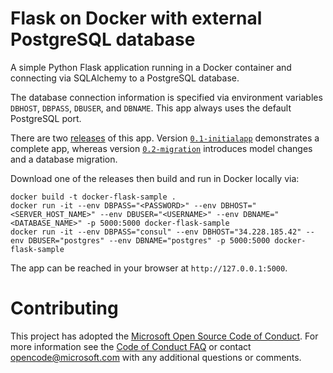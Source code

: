 # Flask on Docker with external PostgreSQL database

A simple Python Flask application running in a Docker container and connecting via SQLAlchemy to a PostgreSQL database.

The database connection information is specified via environment variables `DBHOST`, `DBPASS`, `DBUSER`, and `DBNAME`. This app always uses the default PostgreSQL port.

There are two [releases](https://github.com/Azure-Samples/docker-flask-postgres/releases) of this app. Version [`0.1-initialapp`](https://github.com/Azure-Samples/docker-flask-postgres/releases/tag/0.1-initialapp) demonstrates a complete app, whereas version [`0.2-migration`](https://github.com/Azure-Samples/docker-flask-postgres/releases/tag/0.2-migration) introduces model changes and a database migration.

Download one of the releases then build and run in Docker locally via:

```
docker build -t docker-flask-sample .
docker run -it --env DBPASS="<PASSWORD>" --env DBHOST="<SERVER_HOST_NAME>" --env DBUSER="<USERNAME>" --env DBNAME="<DATABASE_NAME>" -p 5000:5000 docker-flask-sample
docker run -it --env DBPASS="consul" --env DBHOST="34.228.185.42" --env DBUSER="postgres" --env DBNAME="postgres" -p 5000:5000 docker-flask-sample
```
The app can be reached in your browser at `http://127.0.0.1:5000`.

# Contributing

This project has adopted the [Microsoft Open Source Code of Conduct](https://opensource.microsoft.com/codeofconduct/). For more information see the [Code of Conduct FAQ](https://opensource.microsoft.com/codeofconduct/faq/) or contact [opencode@microsoft.com](mailto:opencode@microsoft.com) with any additional questions or comments.
